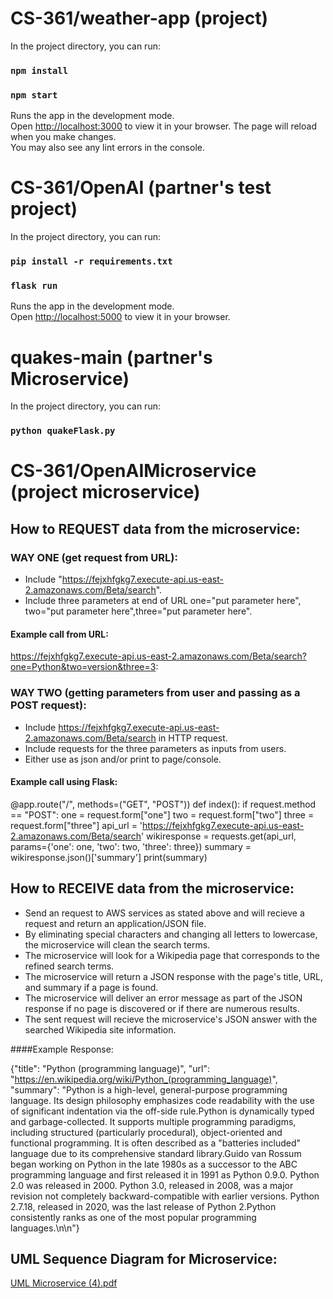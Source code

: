 # CS-361/weather-app (project)
In the project directory, you can run:
### `npm install`
### `npm start`
Runs the app in the development mode.\
Open [http://localhost:3000](http://localhost:3000) to view it in your browser.
The page will reload when you make changes.\
You may also see any lint errors in the console.
# CS-361/OpenAI (partner's test project)
In the project directory, you can run:
### `pip install -r requirements.txt`
### `flask run`
Runs the app in the development mode.\
Open [http://localhost:5000](http://localhost:5000) to view it in your browser.
# quakes-main (partner's Microservice)
In the project directory, you can run:
### `python quakeFlask.py`

# CS-361/OpenAIMicroservice (project microservice)
## How to REQUEST data from the microservice:
### WAY ONE (get request from URL):
* Include "https://fejxhfgkg7.execute-api.us-east-2.amazonaws.com/Beta/search".
* Include three parameters at end of URL one="put parameter here", two="put parameter here",three="put parameter here".

#### Example call from URL:
https://fejxhfgkg7.execute-api.us-east-2.amazonaws.com/Beta/search?one=Python&two=version&three=3:

### WAY TWO (getting parameters from user and passing as a POST request):
* Include https://fejxhfgkg7.execute-api.us-east-2.amazonaws.com/Beta/search in HTTP request.
* Include requests for the three parameters as inputs from users.
* Either use as json and/or print to page/console.

#### Example call using Flask:
@app.route("/", methods=("GET", "POST"))
def index():
    if request.method == "POST":
        one = request.form["one"]
        two = request.form["two"]
        three = request.form["three"]
        api_url = 'https://fejxhfgkg7.execute-api.us-east-2.amazonaws.com/Beta/search'
        wikiresponse = requests.get(api_url, params={'one': one, 'two': two, 'three': three})
        summary = wikiresponse.json()['summary']
        print(summary)

## How to RECEIVE data from the microservice:
* Send an request to AWS services as stated above and will recieve a request and return an application/JSON file.
* By eliminating special characters and changing all letters to lowercase, the microservice will clean the search terms.
* The microservice will look for a Wikipedia page that corresponds to the refined search terms.
* The microservice will return a JSON response with the page's title, URL, and summary if a page is found.
* The microservice will deliver an error message as part of the JSON response if no page is discovered or if there are numerous results.
* The sent request will recieve the microservice's JSON answer with the searched Wikipedia site information.

####Example Response: 
      
{"title": "Python (programming language)", "url": "https://en.wikipedia.org/wiki/Python_(programming_language)", "summary": "Python is a high-level, general-purpose programming language. Its design philosophy emphasizes code readability with the use of significant indentation via the off-side rule.Python is dynamically typed and garbage-collected. It supports multiple programming paradigms, including structured (particularly procedural), object-oriented and functional programming. It is often described as a \"batteries included\" language due to its comprehensive standard library.Guido van Rossum began working on Python in the late 1980s as a successor to the ABC programming language and first released it in 1991 as Python 0.9.0. Python 2.0 was released in 2000. Python 3.0, released in 2008, was a major revision not completely backward-compatible with earlier versions. Python 2.7.18, released in 2020, was the last release of Python 2.Python consistently ranks as one of the most popular programming languages.\n\n"}

## UML Sequence Diagram for Microservice:

[UML Microservice (4).pdf](https://github.com/drewbush1990/CS361/files/11504303/UML.Microservice.4.pdf)

